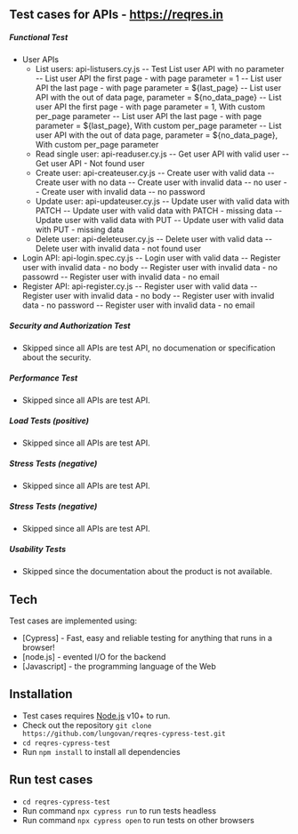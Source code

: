 
## Test cases for APIs - https://reqres.in

##### _Functional Test_
- User APIs
   - List users: api-listusers.cy.js
        -- Test List user API with no parameter
        -- List user API the first page - with page parameter = 1
        -- List user API the last page - with page parameter = ${last_page}
        -- List user API with the out of data page, parameter = ${no_data_page}
        -- List user API the first page - with page parameter = 1, With custom per_page parameter
        -- List user API the last page - with page parameter = ${last_page}, With custom per_page parameter
        -- List user API with the out of data page, parameter = ${no_data_page}, With custom per_page parameter
   - Read single user: api-readuser.cy.js
        -- Get user API with valid user
        -- Get user API - Not found user
   - Create user: api-createuser.cy.js
        -- Create user with valid data
        -- Create user with no data
        -- Create user with invalid data -- no user
        -- Create user with invalid data -- no password
   - Update user: api-updateuser.cy.js
        -- Update user with valid data with PATCH
        -- Update user with valid data with PATCH - missing data
        -- Update user with valid data with PUT
        -- Update user with valid data with PUT - missing data
   - Delete user: api-deleteuser.cy.js
        -- Delete user with valid data
        -- Delete user with invalid data - not found user
- Login API: api-login.spec.cy.js
        -- Login user with valid data
        -- Register user with invalid data - no body
        -- Register user with invalid data - no passowrd
        -- Register user with invalid data - no email
- Register API: api-register.cy.js
        -- Register user with valid data
        -- Register user with invalid data - no body
        -- Register user with invalid data - no password
        -- Register user with invalid data - no email

##### _Security and Authorization Test_
- Skipped since all APIs are test API, no documenation or specification about the security.
##### _Performance Test_
- Skipped since all APIs are test API.
##### _Load Tests (positive)_
- Skipped since all APIs are test API.
##### _Stress Tests (negative)_
- Skipped since all APIs are test API.
##### _Stress Tests (negative)_
- Skipped since all APIs are test API.
##### _Usability Tests_
- Skipped since the documentation about the product is not available.

## Tech

Test cases are implemented using:
- [Cypress] - Fast, easy and reliable testing for anything that runs in a browser!
- [node.js] - evented I/O for the backend
- [Javascript] - the programming language of the Web

## Installation
- Test cases requires [Node.js](https://nodejs.org/) v10+ to run.
- Check out the repository `git clone https://github.com/lungovan/reqres-cypress-test.git`
- `cd reqres-cypress-test`
- Run `npm install` to install all dependencies 
## Run test cases
- `cd reqres-cypress-test`
- Run command `npx cypress run` to run tests headless
- Run command `npx cypress open` to run tests on other browsers